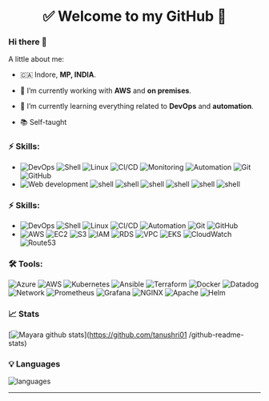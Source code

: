 
<h1 align="center"> 
	✅ Welcome to my GitHub 🚀
</h1>

### Hi there 👋

<!--
**Tanushri Mujwar** is a ✨ _special_ ✨ repository because its `README.md` (this file) appears on your GitHub profile.
-->

A little about me:

-  🇨🇦  Indore, **MP, INDIA**.
- 🔭  I’m currently working with **AWS** and **on premises**.
- 🌱  I’m currently learning everything related to **DevOps** and **automation**.

- 📚  Self-taught

### ⚡ Skills:
- ![DevOps](https://img.shields.io/badge/-DevOps-yellowgreen) ![Shell](https://img.shields.io/badge/-Shell-4EAA25?&logo=gnu%20bash&logoColor=FFFFFF) ![Linux](https://img.shields.io/badge/-Linux-FCC624?&logo=linux&logoColor=FFFFFF) ![CI/CD](https://img.shields.io/badge/-CI/CD-yellowgreen) ![Monitoring](https://img.shields.io/badge/-Monitoring-red) ![Automation](https://img.shields.io/badge/-Automation-green) ![Git](https://img.shields.io/badge/-Git-F05032?&logo=git&logoColor=FFFFFF) ![GitHub](https://img.shields.io/badge/-GitHub-181717?&logo=GitHub&logoColor=FFFFFF) 
- ![Web development](https://img.shields.io/badge/-Html-yellowgreen) ![shell](https://img.shields.io/badge/-CSS-yellow) ![shell](https://img.shields.io/badge/-javascript-purple)
![shell](https://img.shields.io/badge/-reactjs-pink) ![shell](https://img.shields.io/badge/-redux-coral) ![shell](https://img.shields.io/badge/-API%20integration-red) ![shell](https://img.shields.io/badge/-Material%20UI-blue)


### ⚡ Skills:
- ![DevOps](https://img.shields.io/badge/-DevOps-yellowgreen) ![Shell](https://img.shields.io/badge/-Shell-4EAA25?&logo=gnu%20bash&logoColor=FFFFFF) ![Linux](https://img.shields.io/badge/-Linux-FCC624?&logo=linux&logoColor=FFFFFF) ![CI/CD](https://img.shields.io/badge/-CI/CD-yellowgreen) ![Automation](https://img.shields.io/badge/-Automation-green) ![Git](https://img.shields.io/badge/-Git-F05032?&logo=git&logoColor=FFFFFF) ![GitHub](https://img.shields.io/badge/-GitHub-181717?&logo=GitHub&logoColor=FFFFFF)  
- ![AWS](https://img.shields.io/badge/-AWS-232F3E?&logo=amazon%20aws&logoColor=FFFFFF) ![EC2](https://img.shields.io/badge/-EC2-orange?&logo=amazonec2&logoColor=FFFFFF) ![S3](https://img.shields.io/badge/-S3-569A31?&logo=amazons3&logoColor=FFFFFF) ![IAM](https://img.shields.io/badge/-IAM-DD344C?&logo=amazonaws&logoColor=FFFFFF) ![RDS](https://img.shields.io/badge/-RDS-527FFF?&logo=amazonrds&logoColor=FFFFFF) ![VPC](https://img.shields.io/badge/-VPC-FF9900?&logo=amazonaws&logoColor=FFFFFF) ![EKS](https://img.shields.io/badge/-EKS-FF9900?&logo=amazoneks&logoColor=FFFFFF) ![CloudWatch](https://img.shields.io/badge/-CloudWatch-FF4F8B?&logo=amazoncloudwatch&logoColor=FFFFFF) ![Route53](https://img.shields.io/badge/-Route%2053-8C4FFF?&logo=amazonroute53&logoColor=FFFFFF)  


### 🛠 Tools:
![Azure](https://img.shields.io/badge/-Azure-326CE5?&logo=Azure&logoColor=FFFFFF) ![AWS](https://img.shields.io/badge/-AWS-232F3E?&logo=amazon%20aws&logoColor=FFFFFF) ![Kubernetes](https://img.shields.io/badge/-Kubernetes-326CE5?&logo=kubernetes&logoColor=FFFFFF) ![Ansible](https://img.shields.io/badge/-Ansible-EE0000?&logo=ansible&logoColor=FFFFFF) ![Terraform](https://img.shields.io/badge/-Terraform-623CE4?&logo=terraform&logoColor=FFFFF) ![Docker](https://img.shields.io/badge/-Docker-2496ED?&logo=docker&logoColor=FFFFFF) ![Datadog](https://img.shields.io/badge/-Datadog-632CA6?&logo=Datadog&logoColor=FFFFFF) ![Network](https://img.shields.io/badge/-Network-brightgreen?&logo=Network&logoColor=FFFFFF) ![Prometheus](https://img.shields.io/badge/-Prometheus-E6522C?&logo=prometheus&logoColor=FFFFFF) ![Grafana](https://img.shields.io/badge/-Grafana-F46800?&logo=grafana&logoColor=FFFFFF) ![NGINX](https://img.shields.io/badge/-NGINX-009639?&logo=nginx&logoColor=FFFFFF) ![Apache](https://img.shields.io/badge/-Apache-009639?&logo=apache&logoColor=FFFFFF) ![Helm](https://img.shields.io/badge/-Helm-0F1689?&logo=helm&logoColor=FFFFFF)

### 📈 Stats 
 
[![Mayara github stats](https://github-readme-stats.vercel.app/api?username=tanushri01&theme=cobalt&show_icons=true)](https://github.com/tanushri01 /github-readme-stats)

### 💡  Languages 
![languages](https://github-readme-stats.vercel.app/api/top-langs/?username=tanushri01&hide=scss&layout=compact&theme=cobalt&title_color=2ED3EA)

<hr>
